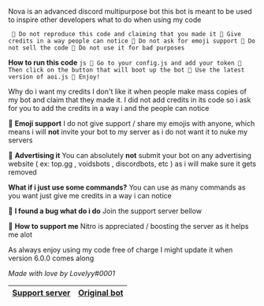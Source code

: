 Nova is an advanced discord multipurpose bot
this bot is meant to be used to inspire other developers
what to do when using my code

`
🔹 Do not reproduce this code and claiming that you made it
🔹 Give credits in a way people can notice
🔹 Do not ask for emoji support
🔹 Do not sell the code
🔹 Do not use it for bad purposes`

**How to run this code**
`js
🔹 Go to your config.js and add your token
🔹 Then click on the button that will boot up the bot
🔹 Use the latest version of aoi.js
🔹 Enjoy!`

Why do i want my credits
I don't like it when people make mass copies of my bot and claim that they made it. I did not add credits in its code so i ask for you to add the credits in a way i and the people can notice

🔹 __Emoji support__
I do not give support / share my emojis with anyone, which means i will **not** invite your bot to my server as i do not want it to nuke my servers

🔹 __Advertising it__
You can absolutely **not** submit your bot on any advertising website ( ex: top.gg , voidsbots , discordbots, etc ) as i will make sure it gets removed

__What if i just use some commands?__
You can use as many commands as you want just give me credits in a way i can notice

🔹 __I found a bug what do i do__
Join the support server bellow

🔹 __How to support me__
Nitro is appreciated / boosting the server as it helps me alot

As always enjoy using my code free of charge
I might update it when version 6.0.0 comes along 

*Made with love by Lovelyy#0001*

|[Support server](https://discord.gg/AyCWGr4zj6)|[Original bot](https://discord.com/api/oauth2/authorize?client_id=957196693298896906&permissions=1479549643895&scope=bot%20applications.commands)
|---|---|
